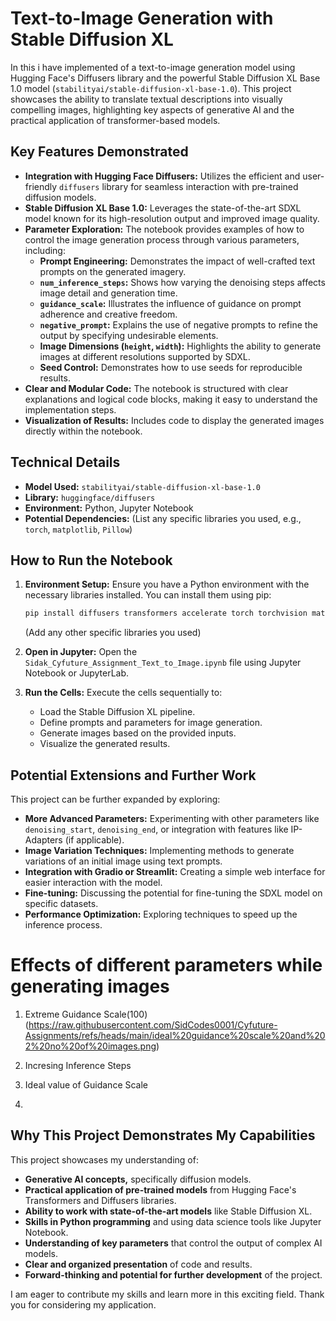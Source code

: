 # Text-to-Image Generation with Stable Diffusion XL

In this i have implemented of a text-to-image generation model using Hugging Face's Diffusers library and the powerful Stable Diffusion XL Base 1.0 model (`stabilityai/stable-diffusion-xl-base-1.0`). This project showcases the ability to translate textual descriptions into visually compelling images, highlighting key aspects of generative AI and the practical application of transformer-based models.

## Key Features Demonstrated

* **Integration with Hugging Face Diffusers:** Utilizes the efficient and user-friendly `diffusers` library for seamless interaction with pre-trained diffusion models.
* **Stable Diffusion XL Base 1.0:** Leverages the state-of-the-art SDXL model known for its high-resolution output and improved image quality.
* **Parameter Exploration:** The notebook provides examples of how to control the image generation process through various parameters, including:
    * **Prompt Engineering:** Demonstrates the impact of well-crafted text prompts on the generated imagery.
    * **`num_inference_steps`:** Shows how varying the denoising steps affects image detail and generation time.
    * **`guidance_scale`:** Illustrates the influence of guidance on prompt adherence and creative freedom.
    * **`negative_prompt`:** Explains the use of negative prompts to refine the output by specifying undesirable elements.
    * **Image Dimensions (`height`, `width`):** Highlights the ability to generate images at different resolutions supported by SDXL.
    * **Seed Control:** Demonstrates how to use seeds for reproducible results.
* **Clear and Modular Code:** The notebook is structured with clear explanations and logical code blocks, making it easy to understand the implementation steps.
* **Visualization of Results:** Includes code to display the generated images directly within the notebook.

## Technical Details

* **Model Used:** `stabilityai/stable-diffusion-xl-base-1.0`
* **Library:** `huggingface/diffusers`
* **Environment:** Python, Jupyter Notebook
* **Potential Dependencies:** (List any specific libraries you used, e.g., `torch`, `matplotlib`, `Pillow`)

## How to Run the Notebook

1.  **Environment Setup:** Ensure you have a Python environment with the necessary libraries installed. You can install them using pip:
    ```bash
    pip install diffusers transformers accelerate torch torchvision matplotlib Pillow
    ```
    (Add any other specific libraries you used)

2.  **Open in Jupyter:** Open the `Sidak_Cyfuture_Assignment_Text_to_Image.ipynb` file using Jupyter Notebook or JupyterLab.

3.  **Run the Cells:** Execute the cells sequentially to:
    * Load the Stable Diffusion XL pipeline.
    * Define prompts and parameters for image generation.
    * Generate images based on the provided inputs.
    * Visualize the generated results.

## Potential Extensions and Further Work

This project can be further expanded by exploring:

* **More Advanced Parameters:** Experimenting with other parameters like `denoising_start`, `denoising_end`, or integration with features like IP-Adapters (if applicable).
* **Image Variation Techniques:** Implementing methods to generate variations of an initial image using text prompts.
* **Integration with Gradio or Streamlit:** Creating a simple web interface for easier interaction with the model.
* **Fine-tuning:** Discussing the potential for fine-tuning the SDXL model on specific datasets.
* **Performance Optimization:** Exploring techniques to speed up the inference process.


# Effects of different parameters while generating images

1. Extreme Guidance Scale(100)
   (https://raw.githubusercontent.com/SidCodes0001/Cyfuture-Assignments/refs/heads/main/ideal%20guidance%20scale%20and%202%20no%20of%20images.png)

2. Incresing Inference Steps

3. Ideal value of Guidance Scale

4. 











## Why This Project Demonstrates My Capabilities

This project showcases my understanding of:

* **Generative AI concepts,** specifically diffusion models.
* **Practical application of pre-trained models** from Hugging Face's Transformers and Diffusers libraries.
* **Ability to work with state-of-the-art models** like Stable Diffusion XL.
* **Skills in Python programming** and using data science tools like Jupyter Notebook.
* **Understanding of key parameters** that control the output of complex AI models.
* **Clear and organized presentation** of code and results.
* **Forward-thinking and potential for further development** of the project.

I am eager to contribute my skills and learn more in this exciting field. Thank you for considering my application.


